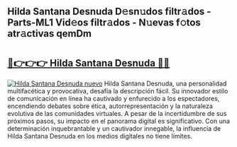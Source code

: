## Hilda Santana Desnuda D𝚎sn𝚞dos filtr𝚊dos - Parts-ML1 Vid𝚎os filtr𝚊dos - N𝚞evas f𝚘tos atr𝚊ctivas qemDm

# <h2><a href="http://mb0o7b7.tromn.icu/?c=Hilda+Santana+Desnuda">🔗👉👉👉 Hilda Santana Desnuda 🔗🔗</a></h2>

[![Hilda Santana Desnuda nuevo](https://i.imgur.com/pEAQMta.gif)](http://mb0o7b7.tromn.icu/?c=Hilda+Santana+Desnuda)
Hilda Santana Desnuda, una personalidad multifacética y provocativa, desafía la descripción fácil. Su innovador estilo de comunicación en línea ha cautivado y enfurecido a los espectadores, encendiendo debates sobre ética, autorrepresentación y la naturaleza evolutiva de las comunidades virtuales. A pesar de la incertidumbre de sus próximos pasos, su impacto en el panorama digital es significativo. Con una determinación inquebrantable y un cautivador innegable, la influencia de Hilda Santana Desnuda en los medios digitales no tiene límites.
